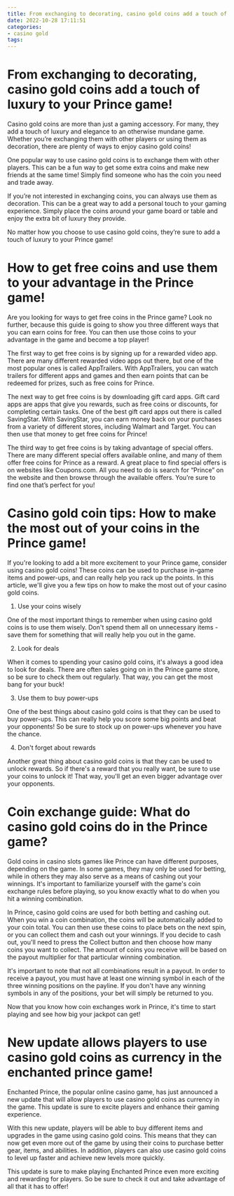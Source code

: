 ```yaml
---
title: From exchanging to decorating, casino gold coins add a touch of luxury to your Prince game!
date: 2022-10-28 17:11:51
categories:
- casino gold
tags:
---
```



#  From exchanging to decorating, casino gold coins add a touch of luxury to your Prince game!

Casino gold coins are more than just a gaming accessory. For many, they add a touch of luxury and elegance to an otherwise mundane game. Whether you’re exchanging them with other players or using them as decoration, there are plenty of ways to enjoy casino gold coins!

One popular way to use casino gold coins is to exchange them with other players. This can be a fun way to get some extra coins and make new friends at the same time! Simply find someone who has the coin you need and trade away.

If you’re not interested in exchanging coins, you can always use them as decoration. This can be a great way to add a personal touch to your gaming experience. Simply place the coins around your game board or table and enjoy the extra bit of luxury they provide.

No matter how you choose to use casino gold coins, they’re sure to add a touch of luxury to your Prince game!

#  How to get free coins and use them to your advantage in the Prince game!

Are you looking for ways to get free coins in the Prince game? Look no further, because this guide is going to show you three different ways that you can earn coins for free. You can then use those coins to your advantage in the game and become a top player!

The first way to get free coins is by signing up for a rewarded video app. There are many different rewarded video apps out there, but one of the most popular ones is called AppTrailers. With AppTrailers, you can watch trailers for different apps and games and then earn points that can be redeemed for prizes, such as free coins for Prince.

The next way to get free coins is by downloading gift card apps. Gift card apps are apps that give you rewards, such as free coins or discounts, for completing certain tasks. One of the best gift card apps out there is called SavingStar. With SavingStar, you can earn money back on your purchases from a variety of different stores, including Walmart and Target. You can then use that money to get free coins for Prince!

The third way to get free coins is by taking advantage of special offers. There are many different special offers available online, and many of them offer free coins for Prince as a reward. A great place to find special offers is on websites like Coupons.com. All you need to do is search for “Prince” on the website and then browse through the available offers. You’re sure to find one that’s perfect for you!

#  Casino gold coin tips: How to make the most out of your coins in the Prince game!

If you're looking to add a bit more excitement to your Prince game, consider using casino gold coins! These coins can be used to purchase in-game items and power-ups, and can really help you rack up the points. In this article, we'll give you a few tips on how to make the most out of your casino gold coins.

1. Use your coins wisely

One of the most important things to remember when using casino gold coins is to use them wisely. Don't spend them all on unnecessary items - save them for something that will really help you out in the game.

2. Look for deals

When it comes to spending your casino gold coins, it's always a good idea to look for deals. There are often sales going on in the Prince game store, so be sure to check them out regularly. That way, you can get the most bang for your buck!

3. Use them to buy power-ups

One of the best things about casino gold coins is that they can be used to buy power-ups. This can really help you score some big points and beat your opponents! So be sure to stock up on power-ups whenever you have the chance.

4. Don't forget about rewards

Another great thing about casino gold coins is that they can be used to unlock rewards. So if there's a reward that you really want, be sure to use your coins to unlock it! That way, you'll get an even bigger advantage over your opponents.

#  Coin exchange guide: What do casino gold coins do in the Prince game?

Gold coins in casino slots games like Prince can have different purposes, depending on the game. In some games, they may only be used for betting, while in others they may also serve as a means of cashing out your winnings. It's important to familiarize yourself with the game's coin exchange rules before playing, so you know exactly what to do when you hit a winning combination.

In Prince, casino gold coins are used for both betting and cashing out. When you win a coin combination, the coins will be automatically added to your coin total. You can then use these coins to place bets on the next spin, or you can collect them and cash out your winnings. If you decide to cash out, you'll need to press the Collect button and then choose how many coins you want to collect. The amount of coins you receive will be based on the payout multiplier for that particular winning combination.

It's important to note that not all combinations result in a payout. In order to receive a payout, you must have at least one winning symbol in each of the three winning positions on the payline. If you don't have any winning symbols in any of the positions, your bet will simply be returned to you.

Now that you know how coin exchanges work in Prince, it's time to start playing and see how big your jackpot can get!

#  New update allows players to use casino gold coins as currency in the enchanted prince game!

Enchanted Prince, the popular online casino game, has just announced a new update that will allow players to use casino gold coins as currency in the game. This update is sure to excite players and enhance their gaming experience.

With this new update, players will be able to buy different items and upgrades in the game using casino gold coins. This means that they can now get even more out of the game by using their coins to purchase better gear, items, and abilities. In addition, players can also use casino gold coins to level up faster and achieve new levels more quickly.

This update is sure to make playing Enchanted Prince even more exciting and rewarding for players. So be sure to check it out and take advantage of all that it has to offer!